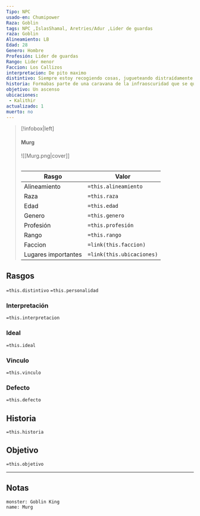 ```yaml
---
Tipo: NPC
usado-en: Chumipower
Raza: Goblin
tags: NPC ,IslasShamal, Aretries/Adur ,Lider de guardas
raza: Goblin
Alineamiento: LB
Edad: 28
Genero: Hombre
Profesión: Lider de guardas
Rango: Lider menor
Faccion: Los Callizos
interpretacion: De pito maximo
distintivo: Siempre estoy recogiendo cosas, jugueteando distraídamente con ellas, y a veces rompiéndolas accidentalmente.
historia: Formabas parte de una caravana de la infraoscuridad que se quedó sin agua. Pero apareció una visión que conducía a un lago desconocido... y que te ordenaba ir a la ciudad de [[Kalithir]]
objetivo: Un ascenso
ubicaciones:
 - Kalithir
actualizado: 1
muerto: no
---
```

> [!infobox|left]
>  #### Murg
> ![[Murg.png|cover]]
> ######   
> |Rasgo | Valor |
> | --- | --- |
> | Alineamiento | `=this.alineamiento`|
> | Raza | `=this.raza` |
> | Edad | `=this.edad` |
> | Genero | `=this.genero` |
> | Profesión | `=this.profesión` |
> | Rango | `=this.rango` |
> | Faccion | `=link(this.faccion)` |
>  | Lugares  importantes| `=link(this.ubicaciones)` |

## Rasgos 
 `=this.distintivo`
  `=this.personalidad`
###  Interpretación
  `=this.interpretacion`
### Ideal           
 `=this.ideal`
### Vinculo 
 `=this.vinculo`
### Defecto
 `=this.defecto`
## Historia
 `=this.historia`

 ##  Objetivo
   `=this.objetivo`
   
___
   ## Notas

```statblock
monster: Goblin King
name: Murg
```